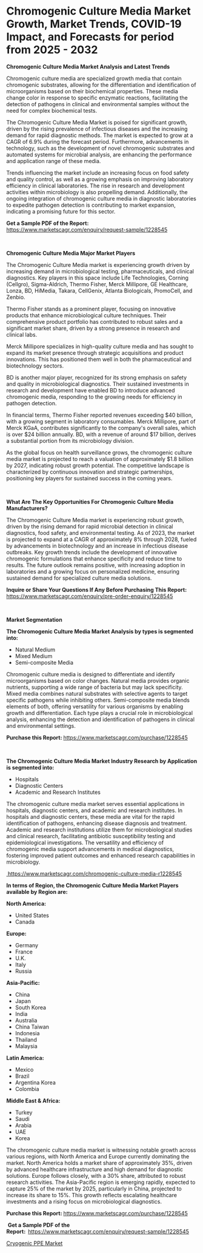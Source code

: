 <p><h1>Chromogenic Culture Media Market Growth, Market Trends, COVID-19 Impact, and Forecasts for period from 2025 - 2032</h1></p><p><strong>Chromogenic Culture Media Market Analysis and Latest Trends</strong></p>
<p><p>Chromogenic culture media are specialized growth media that contain chromogenic substrates, allowing for the differentiation and identification of microorganisms based on their biochemical properties. These media change color in response to specific enzymatic reactions, facilitating the detection of pathogens in clinical and environmental samples without the need for complex biochemical tests.</p><p>The Chromogenic Culture Media Market is poised for significant growth, driven by the rising prevalence of infectious diseases and the increasing demand for rapid diagnostic methods. The market is expected to grow at a CAGR of 6.9% during the forecast period. Furthermore, advancements in technology, such as the development of novel chromogenic substrates and automated systems for microbial analysis, are enhancing the performance and application range of these media.</p><p>Trends influencing the market include an increasing focus on food safety and quality control, as well as a growing emphasis on improving laboratory efficiency in clinical laboratories. The rise in research and development activities within microbiology is also propelling demand. Additionally, the ongoing integration of chromogenic culture media in diagnostic laboratories to expedite pathogen detection is contributing to market expansion, indicating a promising future for this sector.</p></p>
<p><strong>Get a Sample PDF of the Report:&nbsp;</strong> <a href="https://www.marketscagr.com/enquiry/request-sample/1228545?utm_campaign=2236&utm_medium=2&utm_source=Github&utm_content=ia&utm_term=07022025&utm_id=chromogenic-culture-media">https://www.marketscagr.com/enquiry/request-sample/1228545</a></p>
<p>&nbsp;</p>
<p><strong>Chromogenic Culture Media Major Market Players</strong></p>
<p><p>The Chromogenic Culture Media market is experiencing growth driven by increasing demand in microbiological testing, pharmaceuticals, and clinical diagnostics. Key players in this space include Life Technologies, Corning (Cellgro), Sigma-Aldrich, Thermo Fisher, Merck Millipore, GE Healthcare, Lonza, BD, HiMedia, Takara, CellGenix, Atlanta Biologicals, PromoCell, and Zenbio.</p><p>Thermo Fisher stands as a prominent player, focusing on innovative products that enhance microbiological culture techniques. Their comprehensive product portfolio has contributed to robust sales and a significant market share, driven by a strong presence in research and clinical labs.</p><p>Merck Millipore specializes in high-quality culture media and has sought to expand its market presence through strategic acquisitions and product innovations. This has positioned them well in both the pharmaceutical and biotechnology sectors.</p><p>BD is another major player, recognized for its strong emphasis on safety and quality in microbiological diagnostics. Their sustained investments in research and development have enabled BD to introduce advanced chromogenic media, responding to the growing needs for efficiency in pathogen detection.</p><p>In financial terms, Thermo Fisher reported revenues exceeding $40 billion, with a growing segment in laboratory consumables. Merck Millipore, part of Merck KGaA, contributes significantly to the company's overall sales, which is over $24 billion annually. BD, with a revenue of around $17 billion, derives a substantial portion from its microbiology division.</p><p>As the global focus on health surveillance grows, the chromogenic culture media market is projected to reach a valuation of approximately $1.8 billion by 2027, indicating robust growth potential. The competitive landscape is characterized by continuous innovation and strategic partnerships, positioning key players for sustained success in the coming years.</p></p>
<p>&nbsp;</p>
<p><strong>What Are The Key Opportunities For Chromogenic Culture Media Manufacturers?</strong></p>
<p><p>The Chromogenic Culture Media market is experiencing robust growth, driven by the rising demand for rapid microbial detection in clinical diagnostics, food safety, and environmental testing. As of 2023, the market is projected to expand at a CAGR of approximately 8% through 2028, fueled by advancements in biotechnology and an increase in infectious disease outbreaks. Key growth trends include the development of innovative chromogenic formulations that enhance specificity and reduce time to results. The future outlook remains positive, with increasing adoption in laboratories and a growing focus on personalized medicine, ensuring sustained demand for specialized culture media solutions.</p></p>
<p><strong>Inquire or Share Your Questions If Any Before Purchasing This Report:</strong> <a href="https://www.marketscagr.com/enquiry/pre-order-enquiry/1228545?utm_campaign=2236&utm_medium=2&utm_source=Github&utm_content=ia&utm_term=07022025&utm_id=chromogenic-culture-media">https://www.marketscagr.com/enquiry/pre-order-enquiry/1228545</a></p>
<p>&nbsp;</p>
<p><strong>Market Segmentation</strong></p>
<p><strong>The Chromogenic Culture Media Market Analysis by types is segmented into:</strong></p>
<p><ul><li>Natural Medium</li><li>Mixed Medium</li><li>Semi-composite Media</li></ul></p>
<p><p>Chromogenic culture media is designed to differentiate and identify microorganisms based on color changes. Natural media provides organic nutrients, supporting a wide range of bacteria but may lack specificity. Mixed media combines natural substrates with selective agents to target specific pathogens while inhibiting others. Semi-composite media blends elements of both, offering versatility for various organisms by enabling growth and differentiation. Each type plays a crucial role in microbiological analysis, enhancing the detection and identification of pathogens in clinical and environmental settings.</p></p>
<p><strong>Purchase this Report:&nbsp;</strong><a href="https://www.marketscagr.com/purchase/1228545?utm_campaign=2236&utm_medium=2&utm_source=Github&utm_content=ia&utm_term=07022025&utm_id=chromogenic-culture-media">https://www.marketscagr.com/purchase/1228545</a></p>
<p>&nbsp;</p>
<p><strong>The Chromogenic Culture Media Market Industry Research by Application is segmented into:</strong></p>
<p><ul><li>Hospitals</li><li>Diagnostic Centers</li><li>Academic and Research Institutes</li></ul></p>
<p><p>The chromogenic culture media market serves essential applications in hospitals, diagnostic centers, and academic and research institutes. In hospitals and diagnostic centers, these media are vital for the rapid identification of pathogens, enhancing disease diagnosis and treatment. Academic and research institutions utilize them for microbiological studies and clinical research, facilitating antibiotic susceptibility testing and epidemiological investigations. The versatility and efficiency of chromogenic media support advancements in medical diagnostics, fostering improved patient outcomes and enhanced research capabilities in microbiology.</p></p>
<p><a href="https://www.marketscagr.com/chromogenic-culture-media-r1228545?utm_campaign=2236&utm_medium=2&utm_source=Github&utm_content=ia&utm_term=07022025&utm_id=chromogenic-culture-media">&nbsp;https://www.marketscagr.com/chromogenic-culture-media-r1228545</a></p>
<p><strong>In terms of Region, the Chromogenic Culture Media Market Players available by Region are:</strong></p>
<p>
    <p> <strong> North America: </strong>
        <ul>
            <li>United States</li>
            <li>Canada</li>
        </ul>
        </p> 
    <p> <strong> Europe: </strong>
        <ul>
            <li>Germany</li>
            <li>France</li>
            <li>U.K.</li>
            <li>Italy</li>
            <li>Russia</li>
        </ul>
        </p> 
    <p> <strong> Asia-Pacific: </strong>
        <ul>
            <li>China</li>
            <li>Japan</li>
            <li>South Korea</li>
            <li>India</li>
            <li>Australia</li>
            <li>China Taiwan</li>
            <li>Indonesia</li>
            <li>Thailand</li>
            <li>Malaysia</li>
        </ul>
        </p> 
    <p> <strong> Latin America: </strong>
        <ul>
            <li>Mexico</li>
            <li>Brazil</li>
            <li>Argentina Korea</li>
            <li>Colombia</li>
        </ul>
        </p> 
    <p> <strong> Middle East & Africa: </strong>
        <ul>
            <li>Turkey</li>
            <li>Saudi</li>
            <li>Arabia</li>
            <li>UAE</li>
            <li>Korea</li>
        </ul>
    </p>
    </p>
<p><p>The chromogenic culture media market is witnessing notable growth across various regions, with North America and Europe currently dominating the market. North America holds a market share of approximately 35%, driven by advanced healthcare infrastructure and high demand for diagnostic solutions. Europe follows closely, with a 30% share, attributed to robust research activities. The Asia-Pacific region is emerging rapidly, expected to capture 25% of the market by 2025, particularly in China, projected to increase its share to 15%. This growth reflects escalating healthcare investments and a rising focus on microbiological diagnostics.</p></p>
<p><strong>Purchase this Report: </strong><a href="https://www.marketscagr.com/purchase/1228545?utm_campaign=2236&utm_medium=2&utm_source=Github&utm_content=ia&utm_term=07022025&utm_id=chromogenic-culture-media">https://www.marketscagr.com/purchase/1228545</a></p>
<p>&nbsp;<strong>Get a Sample PDF of the Report:&nbsp;&nbsp;</strong><a href="https://www.marketscagr.com/enquiry/request-sample/1228545?utm_campaign=2236&utm_medium=2&utm_source=Github&utm_content=ia&utm_term=07022025&utm_id=chromogenic-culture-media">https://www.marketscagr.com/enquiry/request-sample/1228545</a></p>
<p><strong></strong></p>
<p><p><a href="https://github.com/FahadAhmed223/Market-Research-Report-List-1/blob/main/cryogenic-ppe-market.md?utm_campaign=2236&utm_medium=2&utm_source=Github&utm_content=ia&utm_term=07022025&utm_id=chromogenic-culture-media">Cryogenic PPE Market</a></p></p>